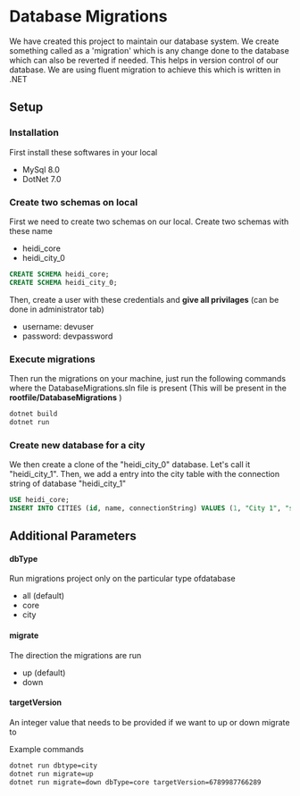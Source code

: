 # Database Migrations

We have created this project to maintain our database system. We create something called as a 'migration' which is any change done to the database which can also be reverted if needed. This helps in version control of our database. We are using fluent migration to 
achieve this which is written in .NET

## Setup
### Installation
First install these softwares in your local
- MySql 8.0
- DotNet 7.0

### Create two schemas on local

First we need to create two schemas on our local. Create two schemas with these name
- heidi_core
- heidi_city_0

```sql
CREATE SCHEMA heidi_core;
CREATE SCHEMA heidi_city_0;
```

Then, create a user with these credentials and **give all privilages** (can be done in administrator tab)
- username: devuser
- password: devpassword

### Execute migrations

Then run the migrations on your machine, just run the following commands where the DatabaseMigrations.sln file is present (This will be present in the **rootfile/DatabaseMigrations** )

```bash
dotnet build
dotnet run
```

### Create new database for a city
We then create a clone of the "heidi_city_0" database. Let's call it "heidi_city_1". 
Then, we add a entry into the city table with the connection string of database "heidi_city_1"

```sql
USE heidi_core;
INSERT INTO CITIES (id, name, connectionString) VALUES (1, "City 1", "server=localhost;user=devuser;password=devpassword;database=heidi_city_1");

```

## Additional Parameters
#### dbType
Run migrations project only on the particular  type ofdatabase
- all (default)
- core
- city

#### migrate
The direction the migrations are run
- up (default)
- down

#### targetVersion
An integer value that needs to be provided if we want to up or down migrate to

Example commands
```bash
dotnet run dbtype=city
dotnet run migrate=up
dotnet run migrate=down dbType=core targetVersion=6789987766289
```

